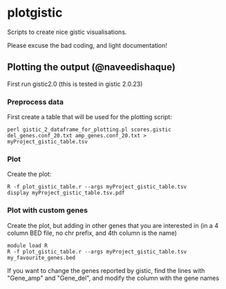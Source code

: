 # plotgistic

Scripts to create nice gistic visualisations.

Please excuse the bad coding, and light documentation!

## Plotting the output (@naveedishaque)

First run gistic2.0 (this is tested in gistic 2.0.23)

### Preprocess data

First create a table that will be used for the plotting script:

```
perl gistic_2_dataframe_for_plotting.pl scores.gistic del_genes.conf_20.txt amp_genes.conf_20.txt > myProject_gistic_table.tsv
```

### Plot

Create the plot:

```
R -f plot_gistic_table.r --args myProject_gistic_table.tsv
display myProject_gistic_table.tsv.pdf
```

### Plot with custom genes

Create the plot, but adding in other genes that you are interested in (in a 4 column BED file, no chr prefix, and 4th column is the name)

```
module load R
R -f plot_gistic_table.r --args myProject_gistic_table.tsv my_favourite_genes.bed
```

If you want to change the genes reported by gistic, find the lines with "Gene_amp" and "Gene_del", and modify the column with the gene names
